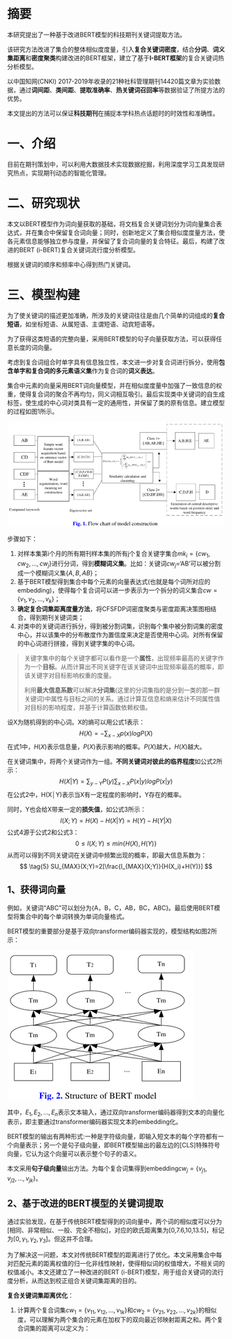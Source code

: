 # 摘要

本研究提出了一种基于改进BERT模型的科技期刊关键词提取方法。

该研究方法改进了集合的整体相似度度量，引入**复合关键词密度**，结合**分词**、**词义集距离**和**密度聚类**构建改进的BERT框架，建立了基于**I-BERT框架**的复合关键词热分析模型。

以中国知网(CNKI) 2017-2019年收录的21种社科管理期刊14420篇文章为实验数据，通过**词间距**、**类间距**、**提取准确率**、**热关键词召回率**等数据验证了所提方法的优势。

本文提出的方法可以保证**科技期刊**在捕捉本学科热点话题时的时效性和准确性。

# 一、介绍

目前在期刊策划中，可以利用大数据技术实现数据挖掘，利用深度学习工具发现研究热点，实现期刊动态的智能化管理。

# 二、研究现状

本文以BERT模型作为词向量获取的基础，将文档复合关键词划分为词向量集合表达式，并在集合中保留复合词向量；同时，创新地定义了集合相似度度量方法，使各元素信息能够独立参与度量，并保留了复合词向量的复合特征。最后，构建了改进的BERT (i-BERT)复合关键词流行度分析模型。

根据关键词的顺序和频率中心得到热门关键词。

# 三、模型构建

为了使关键词的描述更加准确，所涉及的关键词往往是由几个简单的词组成的**复合短语**，如坐标短语、从属短语、主谓短语、动宾短语等。

为了获得这类短语的完整向量，采用BERT模型的句子向量获取方法，可以获得任意长度的词向量。

考虑到复合词组合时单字具有信息独立性，本文进一步对复合词进行拆分，使用**包含单字和复合词的多元素语义集**作为复合词的**词义表达**。

集合中元素的向量采用BERT词向量模型，并在相似度度量中加强了一致信息的权重，使得复合词的聚合不再均匀，同义词相互吸引。最后实现类中关键词的自生成标签，使生成的中心词对类具有一定的通用性，并保留了类的原有信息。建立模型的过程如图1所示。

![image-20230620170312295](https://raw.githubusercontent.com/1793925850/user-image/master/imgs/202306201703396.png)

步骤如下：

1. 对样本集第i个月的所有期刊样本集的所有j个复合关键字集合$mk_i=\{cw_1,cw_2,\dots,cw_j \}$进行分词，得到**模糊词义集**。比如：关键词$cw_j$=‘AB’可以被分割成一个模糊词义集$\{A,B,AB\}$；
2. 基于BERT模型得到集合中每个元素的向量表达式(也就是每个词所对应的embedding)，使得每个复合词可以进一步表示为一个拆分的词义集合$cw=\{v_1,v_2,\dots,v_k\}$；
3. **确定复合词集距离度量方法**，将CFSFDP词密度聚类与密度距离决策图相结合，得到期刊关键词类；
4. 对类中的关键词进行拆分，得到被分割词集，识别每个集中被分割词集的密度中心，并以该集中的分布散度作为置信度来决定是否使用中心词。对所有保留的中心词进行拼接，得到关键字集的中心词。

> 关键字集中的每个关键字都可以看作是一个**属性**，出现频率最高的关键字作为一个**目标**。从而计算出不同关键字在该关键词中出现频率最高的概率，即该关键字对目标影响权重的度量。
>
> 利用**最大信息系数**可以解决**分词集**(这里的分词集指的是分到一类的那一群关键词)中属性与目标之间的关系。通过计算互信息和熵来估计不同属性值对目标的影响程度，并基于计算函数依赖权值。

设X为随机得到的中心词。X的熵可以用公式1表示：
$$
\tag{1}
H(X)=-\sum_{x-X}p(x)logP(X)
$$
在式1中，$H(X)$表示信息量，$P(X)$表示影响的概率。$P(X)$越大，$H(X)$越大。

在关键词集中，将两个关键词作为一组。**不同关键词对彼此的临界程度**如公式2所示：
$$
\tag{2}H(X|Y)=\sum_{y-Y}P(y)\sum_{x-X}P(x|y)logP(x|y)
$$
在公式2中，H(X│Y)表示当X有一定程度的影响时，Y存在的概率。

同时，Y也会给X带来一定的**损失值**，如公式3所示：
$$
\tag{3}I(X;Y)=H(X)-H(X|Y)=H(Y)-H(Y|X)
$$
公式4源于公式2和公式3：
$$
\tag{4}0\le I(X;Y)\le min\{H(X),H(Y)\}
$$
从而可以得到不同关键词在关键词中频繁出现的概率，即最大信息系数为：
$$
\tag{5}
SU_{MAX}(X;Y)=2[\frac{I_{MAX}(X;Y)}{H(X_i)+H(Y)}]
$$

## 1、获得词向量

例如，关键词“ABC”可以划分为{A，B，C，AB，BC，ABC}。最后使用BERT模型将集合中的每个单词转换为单词向量格式。

BERT模型的重要部分是基于双向transformer编码器实现的，模型结构如图2所示：

![image-20230621133658170](https://raw.githubusercontent.com/1793925850/user-image/master/imgs/202306211336249.png)

其中，$E_1,E_2,\dots,E_n$表示文本输入，通过双向transformer编码器得到文本的向量化表示，即主要通过transformer编码器实现文本的embedding化。

BERT模型的输出有两种形式:一种是字符级向量，即输入短文本的每个字符都有一个向量表示；另一个是句子级向量，即BERT模型输出的最左边的[CLS]特殊符号向量，它认为这个向量可以表示整个句子的语义。

本文采用**句子级向量**输出方法。为每个复合词集得到embedding$cw_j=\{v_{j1},v_{j2},\dots,v_{jk}\}$。

## 2、基于改进的BERT模型的关键词提取

通过实验发现，在基于传统BERT模型得到的词向量中，两个词的相似度可以分为[相同、非常相似、一般、完全不相似]，对应的欧氏距离集为[0,7.6,10,13.5]，标记为$[0,\gamma_1,\gamma_2,\gamma_3]$。但这并不合理。

为了解决这一问题，本文对传统BERT模型的距离进行了优化。本文采用集合中每对匹配元素的距离权值的归一化非线性映射，使得相似词的权值增大，不相关词的权值减小。本文还建立了一种改进的BERT (i-BERT)模型，用于组合关键词的流行度分析，从而达到校正组合关键词集距离的目的。

**复合关键词集距离优化**：

1. 计算两个复合词集$cw_1=\{v_{11},v_{12},\dots,v_{1k}\}$和$cw_2=\{v_{21},v_{22},\dots,v_{2k}\}$的相似度，可以理解为两个集合的元素在加权下的双向最近邻映射距离之和。两个复合词集的距离可以定义为：
